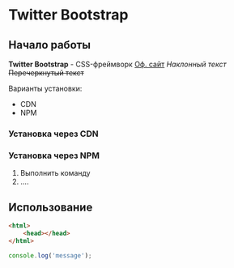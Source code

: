 # Twitter Bootstrap

## Начало работы

**Twitter Bootstrap** - CSS-фреймворк [Оф. сайт](https://getbootstrap.com)
*Наклонный текст*
~~Перечеркнутый текст~~




Варианты установки:
* CDN
* NPM




### Установка через CDN

   

### Установка через NPM

1. Выполнить команду
1. ....



## Использование

```html
<html>
    <head></head>
</html>
```
```javascript
console.log('message');
```